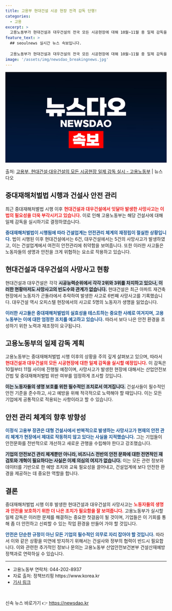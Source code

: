 ```yaml
---
title: 고용부 현대건설 시공 현장 전격 감독 단행!
categories:
  - 고용
excerpt: >
  고용노동부가 현대건설과 대우건설의 전국 모든 시공현장에 대해 10월~11월 중 일제 감독을 실시한다. 이번 …
feature_text: >
  ## seoulnews 실시간 뉴스 속보입니다.

  고용노동부가 현대건설과 대우건설의 전국 모든 시공현장에 대해 10월~11월 중 일제 감독을 실시한다. 이번 …
image: '/assets/img/newsdao_breakingnews.jpg'
---
```


![뉴스다오 속보](/assets/img/newsdao_breakingnews.jpg)

<p>출처: <a href="https://newsdao.kr/2161" rel="dofollow">고용부, 현대건설·대우건설의 모든 시공현장 일제 감독 실시 - 고용노동부</a> | 뉴스다오</p>

<h2 data-ke-size="size26">중대재해처벌법 시행과 건설사 안전 관리</h2>

<p data-ke-size="size16">최근 중대재해처벌법 시행 이후 <b><span style="color: #ee2323;">현대건설과 대우건설에서 잇달아 발생한 사망사고는 이 법의 필요성을 더욱 부각시키고 있습니다.</span></b> 이로 인해 고용노동부는 해당 건설사에 대해 일제 감독을 실시하기로 결정하였습니다.</p>

<p data-ke-size="size16"><b><span style="color: #1a5490;">중대재해처벌법이 시행됨에 따라 건설업계는 안전관리 체계의 재정립이 절실한 상황입니다.</span></b> 법이 시행된 이후 현대건설에서는 6건, 대우건설에서는 5건의 사망사고가 발생하였고, 이는 건설업계에서 여전히 안전관리에 취약함을 보여줍니다. 또한 이러한 사고들은 노동자들의 생명과 안전을 크게 위협하는 요소로 작용하고 있습니다.</p>

<h2 data-ke-size="size26">현대건설과 대우건설의 사망사고 현황</h2>

<p data-ke-size="size16">현대건설과 대우건설은 각각 <b><span style="background-color: #21538527;">시공능력순위에서 각각 2위와 3위를 차지하고 있으나, 이러한 현황마저도 사망사고의 빈도수와 관계가 없습니다.</span></b> 현대건설은 최근 아파트 재건축 현장에서 노동자가 곤돌라에서 추락하여 발생한 사고로 6번째 사망사고를 기록했습니다. 대우건설 역시 오피스텔 현장에서의 사고로 5명의 노동자가 생명을 잃었습니다.</p>

<p data-ke-size="size16"><b><span style="color: #1a5490;">이러한 사고들은 중대재해처벌법의 실효성을 테스트하는 중요한 사례로 여겨지며, 고용노동부는 이에 대한 엄정한 조치를 예고하고 있습니다.</span></b> 따라서 보다 나은 안전 환경을 조성하기 위한 노력과 재조정이 요구됩니다.</p>

<h2 data-ke-size="size26">고용노동부의 일제 감독 계획</h2>

<p data-ke-size="size16">고용노동부는 중대재해처벌법 시행 이후의 상황을 주의 깊게 살펴보고 있으며, 따라서 <b><span style="color: #ee2323;">현대건설과 대우건설의 모든 시공현장에 대한 일제 감독을 실시할 예정입니다.</span></b> 이 감독은 10월부터 11월 사이에 진행될 예정이며, 사망사고가 발생한 현장에 대해서는 산업안전보건법 및 중대재해처벌법 위반 여부를 엄정하게 조사할 것입니다.</p>

<p data-ke-size="size16"><b><span style="background-color: #21538527;">이는 노동자들의 생명 보호를 위한 필수적인 조치로서 여겨집니다.</span></b> 건설사들이 필수적인 안전 기준을 준수하고, 사고 예방을 위해 적극적으로 노력해야 할 때입니다. 이는 모든 기업에게 공통적으로 적용되는 사항이라고 할 수 있습니다.</p>

<h2 data-ke-size="size26">안전 관리 체계의 향후 방향성</h2>

<p data-ke-size="size16"><b><span style="color: #1a5490;">이정식 고용부 장관은 대형 건설사에서 반복적으로 발생하는 사망사고가 현재의 안전 관리 체계가 현장에서 제대로 작동하지 않고 있다는 사실을 지적했습니다.</span></b> 그는 기업들이 안전문화를 전반적으로 개선하고 새로운 관행을 수립해야 한다고 강조했습니다.</p>

<p data-ke-size="size16"><b><span style="background-color: #21538527;">기업의 안전보건 관리 체계뿐만 아니라, 비즈니스 전반의 안전 문화에 대한 전면적인 재검토와 개혁이 필요하다는 사실은 이제 의심의 여지가 없습니다.</span></b> 이는 모든 관련 정보와 데이터를 기반으로 한 예방 조치와 교육 필요성을 끌어내고, 건설업계에 보다 안전한 환경을 제공하는 데 중요한 역할을 합니다.</p>

<h2 data-ke-size="size26">결론</h2>

<p data-ke-size="size16">중대재해처벌법 시행 이후 발생한 현대건설과 대우건설의 사망사고는 <b><span style="color: #ee2323;">노동자들의 생명과 안전을 보호하기 위한 더 나은 조치가 필요함을 잘 보여줍니다.</span></b> 고용노동부가 실시할 일제 감독은 이러한 문제를 해결하는 중요한 첫걸음이 될 것이며, 기업들은 이 기회를 통해 좀 더 안전하고 신뢰할 수 있는 작업 환경을 만들어 가야 할 것입니다.</p>

<p data-ke-size="size16"><b><span style="color: #1a5490;">안전은 단순한 규정이 아닌 모든 기업의 필수적인 의무로 자리 잡아야 할 것입니다.</span></b> 따라서 이와 같은 상황을 미연에 방지하기 위해서는 건설사와 정부의 협력이 반드시 필요합니다. 이와 관련한 추가적인 정보나 문의는 고용노동부 산업안전보건본부 건설산재예방정책과로 연락하실 수 있습니다.</p>

<hr />

<ul>
    <li>고용노동부 연락처: 044-202-8937</li>
    <li>자료 출처: 정책브리핑 https://www.korea.kr</li>
    <li><a href="https://newsdao.kr/2161">기사 링크</a></li>
</ul>

<p data-ke-size="size16">&nbsp;</p> 

신속 뉴스 바로가기 👉 <a href="https://newsdao.kr" rel="dofollow">https://newsdao.kr</a>


